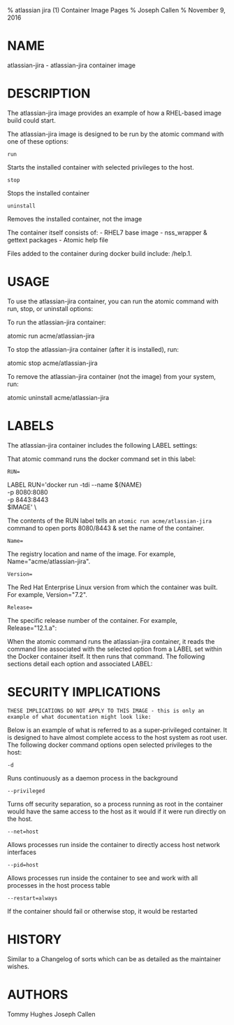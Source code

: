 % atlassian jira (1) Container Image Pages
% Joseph Callen
% November 9, 2016 

# NAME
atlassian-jira \- atlassian-jira container image

# DESCRIPTION
The atlassian-jira image provides an example of how a RHEL-based image build could start.

The atlassian-jira image is designed to be run by the atomic command with one of these options:

`run`

Starts the installed container with selected privileges to the host.

`stop`

Stops the installed container

`uninstall`

Removes the installed container, not the image

The container itself consists of:
    - RHEL7 base image
    - nss_wrapper & gettext packages
    - Atomic help file

Files added to the container during docker build include: /help.1.

# USAGE
To use the atlassian-jira container, you can run the atomic command with run, stop, or uninstall options:

To run the atlassian-jira container:

  atomic run acme/atlassian-jira

To stop the atlassian-jira container (after it is installed), run:

  atomic stop acme/atlassian-jira

To remove the atlassian-jira container (not the image) from your system, run:

  atomic uninstall acme/atlassian-jira

# LABELS
The atlassian-jira container includes the following LABEL settings:

That atomic command runs the docker command set in this label:

`RUN=`

  LABEL RUN='docker run -tdi --name ${NAME} \
        -p 8080:8080 \
        -p 8443:8443 \
        $IMAGE' \

  The contents of the RUN label tells an `atomic run acme/atlassian-jira` command to open ports 8080/8443 & set the name of the container.

`Name=`

The registry location and name of the image. For example, Name="acme/atlassian-jira".

`Version=`

The Red Hat Enterprise Linux version from which the container was built. For example, Version="7.2".

`Release=`

The specific release number of the container. For example, Release="12.1.a":

When the atomic command runs the atlassian-jira container, it reads the command line associated with the selected option
from a LABEL set within the Docker container itself. It then runs that command. The following sections detail
each option and associated LABEL:

# SECURITY IMPLICATIONS
`THESE IMPLICATIONS DO NOT APPLY TO THIS IMAGE - this is only an example of what documentation might look like:`

Below is an example of what is referred to as a super-privileged container. It is designed to have almost complete
access to the host system as root user. The following docker command options open selected privileges to the host:

`-d`

Runs continuously as a daemon process in the background

`--privileged`

Turns off security separation, so a process running as root in the container would have the same access to the
host as it would if it were run directly on the host.

`--net=host`

Allows processes run inside the container to directly access host network interfaces

`--pid=host`

Allows processes run inside the container to see and work with all processes in the host process table

`--restart=always`

If the container should fail or otherwise stop, it would be restarted

# HISTORY
Similar to a Changelog of sorts which can be as detailed as the maintainer wishes.

# AUTHORS
Tommy Hughes
Joseph Callen
